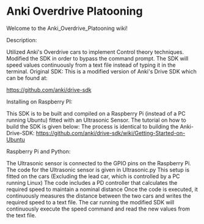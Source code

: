 # Anki Overdrive Platooning
Welcome to the Anki_Overdrive_Platooning wiki!

Description:

Utilized Anki's Overdrive cars to implement Control theory techniques.
Modified the SDK in order to bypass the command prompt.
The SDK will speed values continuously from a text file instead of typing it in the terminal.
Original SDK: This is a modified version of Anki's Drive SDK which can be found at:

https://github.com/anki/drive-sdk

Installing on Raspberry PI:

This SDK is to be built and compiled on a Raspberry Pi (instead of a PC running Ubuntu) fitted with an Ultrasonic Sensor.
The tutorial on how to build the SDK is given below:
The process is identical to building the Anki-Drive-SDK:
https://github.com/anki/drive-sdk/wiki/Getting-Started-on-Ubuntu

Raspberry Pi and Python:

The Ultrasonic sensor is connected to the GPIO pins on the Raspberry Pi.
The code for the Ultrasonic sensor is given in Ultrasonic.py
This setup is fitted on the cars (Excluding the lead car, which is controlled by a PC running Linux)
The code includes a PD controller that calculates the required speed to maintain a nominal distance
Once the code is executed, it continuously measures the distance between the two cars and writes the required speed to a text file.
The car running the modified SDK will continuously execute the speed command and read the new values from the text file.
